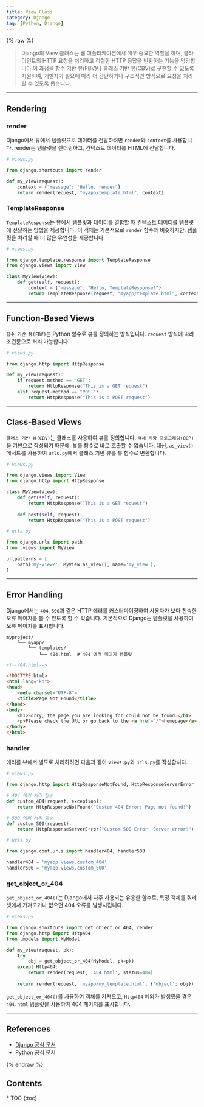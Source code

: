```yaml
---
title: View Class
category: Django
tag: [Python, Django]
---
```


{% raw %}

> Django의 View 클래스는 웹 애플리케이션에서 매우 중요한 역할을 하며, 클라이언트의 HTTP 요청을 처리하고 적절한 HTTP 응답을 반환하는 기능을 담당합니다.이 과정을 함수 기반 뷰(FBV)나 클래스 기반 뷰(CBV)로 구현할 수 있도록 지원하여, 개발자가 필요에 따라 더 간단하거나 구조적인 방식으로 요청을 처리할 수 있도록 돕습니다.

---

## Rendering

### render
Django에서 뷰에서 템플릿으로 데이터를 전달하려면 `render`와 `context`를 사용합니다.
render는 템플릿을 렌더링하고, 컨텍스트 데이터를 HTML에 전달합니다.

```python
# views.py

from django.shortcuts import render

def my_view(request):
    context = {"message": "Hello, render"}
    return render(request, "myapp/template.html", context)
```


### TemplateResponse
`TemplateResponse`는 뷰에서 템플릿과 데이터를 결합할 때 컨텍스트 데이터를 템플릿에 전달하는 방법을 제공합니다. 이 객체는 기본적으로 `render` 함수와 비슷하지만, 템플릿을 처리할 때 더 많은 유연성을 제공합니다.

```python
# views.py

from django.template.response import TemplateResponse
from django.views import View

class MyView(View):
    def get(self, request):
        context = {"message": "Hello, TemplateResponse!"}
        return TemplateResponse(request, "myapp/template.html", context)
```

---

## Function-Based Views
`함수 기반 뷰(FBV)`는 Python 함수로 뷰를 정의하는 방식입니다. 
`request` 방식에 따라 조건문으로 처리 가능합니다.

```python
# views.py

from django.http import HttpResponse

def my_view(request):
    if request.method == "GET":
        return HttpResponse("This is a GET request")
    elif request.method == "POST":
        return HttpResponse("This is a POST request")
```

---

## Class-Based Views
`클래스 기반 뷰(CBV)`는 클래스를 사용하여 뷰를 정의합니다. `객체 지향 프로그래밍(OOP)`을 기반으로 작성되기 때문에, 뷰를 함수로 바로 호출할 수 없습니다. 대신, `as_view()` 메서드를 사용하여 `urls.py`에서 클래스 기반 뷰를 뷰 함수로 변환합니다.

```python
# views.py

from django.views import View
from django.http import HttpResponse

class MyView(View):
    def get(self, request):
        return HttpResponse("This is a GET request")
        
    def post(self, request):
        return HttpResponse("This is a POST request")
```

```python
# urls.py

from django.urls import path
from .views import MyView

urlpatterns = [
    path('my-view/', MyView.as_view(), name='my_view'),
]
```

---

## Error Handling
Django에서는 `404`, `500`과 같은 HTTP 에러를 커스터마이징하여 사용자가 보다 친숙한 오류 페이지를 볼 수 있도록 할 수 있습니다. 기본적으로 Django는 템플릿을 사용하여 오류 페이지를 표시합니다.

```plaintext
myproject/
    └── myapp/
        └── templates/
            └── 404.html  # 404 에러 페이지 템플릿
```

```html
<!--404.html-->

<!DOCTYPE html>
<html lang="ko">
<head>
    <meta charset="UTF-8">
    <title>Page Not Found</title>
</head>
<body>
    <h1>Sorry, the page you are looking for could not be found.</h1>
    <p>Please check the URL or go back to the <a href="/">homepage</a>.</p>
</body>
</html>
```

### handler
에러를 뷰에서 별도로 처리하려면 다음과 같이 `views.py`와 `urls.py`를 작성합니다.

```python
# views.py

from django.http import HttpResponseNotFound, HttpResponseServerError

# 404 에러 처리 함수
def custom_404(request, exception):
    return HttpResponseNotFound("Custom 404 Error: Page not found!")

# 500 에러 처리 함수
def custom_500(request):
    return HttpResponseServerError("Custom 500 Error: Server error!")
```

```python
# urls.py

from django.conf.urls import handler404, handler500

handler404 = 'myapp.views.custom_404'
handler500 = 'myapp.views.custom_500'
```

### get_object_or_404
`get_object_or_404()`는 Django에서 자주 사용되는 유용한 함수로, 특정 객체를 쿼리셋에서 가져오거나 없으면 404 오류를 발생시킵니다.

```python
# views.py

from django.shortcuts import get_object_or_404, render
from django.http import Http404
from .models import MyModel

def my_view(request, pk):
    try:
        obj = get_object_or_404(MyModel, pk=pk)
    except Http404:
        return render(request, '404.html', status=404)
    
    return render(request, 'myapp/my_template.html', {'object': obj})
```
`get_object_or_404()`를 사용하여 객체를 가져오고, `Http404` 예외가 발생했을 경우 `404.html` 템플릿을 사용하여 404 페이지를 표시합니다.

---

## References
- [Django 공식 문서](https://www.djangoproject.com/)
- [Python 공식 문서](https://docs.python.org/3/)

{% endraw %}

<nav class='post-toc' markdown='1'>
  <h2>Contents</h2>
* TOC
{:toc}
</nav>

